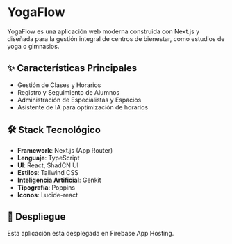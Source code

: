 # YogaFlow

YogaFlow es una aplicación web moderna construida con Next.js y diseñada para la gestión integral de centros de bienestar, como estudios de yoga o gimnasios.

## ✨ Características Principales

- Gestión de Clases y Horarios
- Registro y Seguimiento de Alumnos
- Administración de Especialistas y Espacios
- Asistente de IA para optimización de horarios

## 🛠️ Stack Tecnológico

- **Framework**: Next.js (App Router)
- **Lenguaje**: TypeScript
- **UI**: React, ShadCN UI
- **Estilos**: Tailwind CSS
- **Inteligencia Artificial**: Genkit
- **Tipografía**: Poppins
- **Iconos**: Lucide-react

## 🚀 Despliegue

Esta aplicación está desplegada en Firebase App Hosting.
